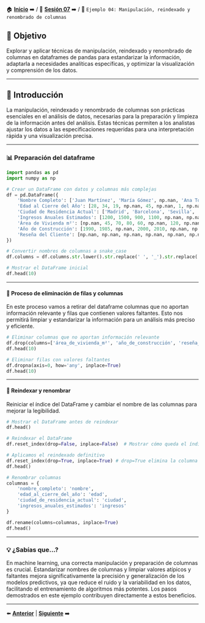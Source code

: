 🏠 [**Inicio**](../../Readme.md) ➡️ / 📖 [**Sesión 07**](../Readme.md) ➡️ / 📝 `Ejemplo 04: Manipulación, reindexado y renombrado de columnas`

## 🎯 Objetivo

Explorar y aplicar técnicas de manipulación, reindexado y renombrado de columnas en dataframes de pandas para estandarizar la información, adaptarla a necesidades analíticas específicas, y optimizar la visualización y comprensión de los datos.

---

## 🚀 Introducción

La manipulación, reindexado y renombrado de columnas son prácticas esenciales en el análisis de datos, necesarias para la preparación y limpieza de la información antes del análisis. Estas técnicas permiten a los analistas ajustar los datos a las especificaciones requeridas para una interpretación rápida y una visualización precisa.

---

### 📊 **Preparación del dataframe**

```python
import pandas as pd
import numpy as np

# Crear un DataFrame con datos y columnas más complejas
df = pd.DataFrame({
    'Nombre Completo': ['Juan Martínez', 'María Gómez', np.nan, 'Ana Torres', 'Sofía Núñez', np.nan, "Lena Marie", np.nan],
    'Edad al Cierre del Año': [28, 34, 19, np.nan, 45, np.nan, 1, np.nan],
    'Ciudad de Residencia Actual': ['Madrid', 'Barcelona', 'Sevilla', 'Valencia', 'Bilbao', np.nan, "Coahuila", np.nan],
    'Ingresos Anuales Estimados': [1200, 1500, 900, 1100, np.nan, np.nan, 1200, np.nan],
    'Área de Vivienda m²': [np.nan, 45, 70, 80, 60, np.nan, 120, np.nan],
    'Año de Construcción': [1990, 1985, np.nan, 2000, 2010, np.nan, np.nan, np.nan],
    'Reseña del Cliente': [np.nan, np.nan, np.nan, np.nan, np.nan, np.nan, np.nan, np.nan]
})

# Convertir nombres de columnas a snake_case
df.columns = df.columns.str.lower().str.replace(' ', '_').str.replace('(', '').str.replace(')', '')

# Mostrar el DataFrame inicial
df.head(10)
```

---

#### 🧹 **Proceso de eliminación de filas y columnas**

En este proceso vamos a retirar del dataframe columnas que no aportan información relevante y filas que contienen valores faltantes. Esto nos permitirá limpiar y estandarizar la información para un análisis más preciso y eficiente.

```python
# Eliminar columnas que no aportan información relevante
df.drop(columns=['área_de_vivienda_m²', 'año_de_construcción', 'reseña_del_cliente'], inplace=True)
df.head(10)
```

```python
# Eliminar filas con valores faltantes
df.dropna(axis=0, how='any', inplace=True)
df.head(10)
```

---

#### 🔄 **Reindexar y renombrar**

Reiniciar el índice del DataFrame y cambiar el nombre de las columnas para mejorar la legibilidad.


```python
# Mostrar el DataFrame antes de reindexar
df.head()
```

```python
# Reindexar el DataFrame
df.reset_index(drop=False, inplace=False)  # Mostrar cómo queda el índice sin eliminar el índice anterior
```

```python
# Aplicamos el reindexado definitivo
df.reset_index(drop=True, inplace=True) # drop=True elimina la columna de índices anteriores, inplace=True modifica el DataFrame original
df.head()
```

```python
# Renombrar columnas
columnas = {
    'nombre_completo': 'nombre',
    'edad_al_cierre_del_año': 'edad',
    'ciudad_de_residencia_actual': 'ciudad',
    'ingresos_anuales_estimados': 'ingresos'
}

df.rename(columns=columnas, inplace=True)
df.head()
```

---

### 💡 **¿Sabías que...?**

En machine learning, una correcta manipulación y preparación de columnas es crucial. Estandarizar nombres de columnas y limpiar valores atípicos y faltantes mejora significativamente la precisión y generalización de los modelos predictivos, ya que reduce el ruido y la variabilidad en los datos, facilitando el entrenamiento de algoritmos más potentes. Los pasos demostrados en este ejemplo contribuyen directamente a estos beneficios.

---

⬅️ [**Anterior**](../Readme.md) | [**Siguiente**](../Reto-02/Readme.md) ➡️